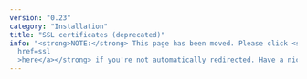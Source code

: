 ```yaml
---
version: "0.23"
category: "Installation"
title: "SSL certificates (deprecated)"
info: "<strong>NOTE:</strong> This page has been moved. Please click <strong><a
  href=ssl
  >here</a></strong> if you're not automatically redirected. Have a nice day!"
---
```


<meta http-equiv="refresh" content="1;url=ssl">
